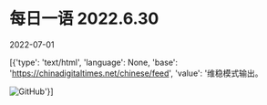 # 每日一语 2022.6.30

2022-07-01

[{'type': 'text/html', 'language': None, 'base': 'https://chinadigitaltimes.net/chinese/feed', 'value': '维稳模式输出。

![GitHub](https://chinadigitaltimes.net/chinese/files/2022/07/630.jpg)'}]